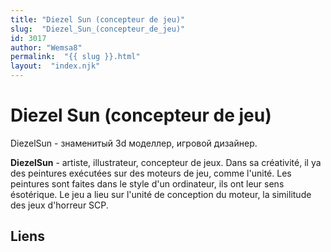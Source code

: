 ```yaml
---
title: "Diezel Sun (concepteur de jeu)"
slug:  "Diezel_Sun_(concepteur_de_jeu)"
id: 3017
author: "Wemsa8"
permalink:  "{{ slug }}.html"
layout:  "index.njk"
---
```


# Diezel Sun (concepteur de jeu)

DiezelSun - знаменитый 3d моделлер, игровой дизайнер.

**DiezelSun** - artiste, illustrateur, concepteur de jeux. Dans sa
créativité, il ya des peintures exécutées sur des moteurs de jeu, comme
l'unité. Les peintures sont faites dans le style d'un ordinateur, ils
ont leur sens ésotérique. Le jeu a lieu sur l'unité de conception du
moteur, la similitude des jeux d'horreur SCP.

## Liens
